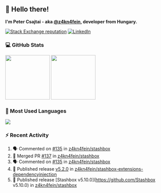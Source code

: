 ## 👋 Hello there!

**I'm Peter Csajtai - aka [@z4kn4fein](https://github.com/z4kn4fein), developer from Hungary.**

[![Stack Exchange reputation](https://img.shields.io/stackexchange/stackoverflow/r/8700582?color=orange&label=reputation&logo=stackoverflow&style=for-the-badge)](https://stackoverflow.com/users/8700582)
[![LinkedIn](https://img.shields.io/badge/linkedin-%230077B5.svg?style=for-the-badge&logo=linkedin&logoColor=white)](https://www.linkedin.com/in/csajtai-p%C3%A9ter-45395341/)

### 💻 GitHub Stats

<div>
  <img height="140px" src="https://github-readme-stats-pcsajtai.vercel.app/api?username=z4kn4fein&show_icons=true&hide_border=true&count_private=true&custom_title=Stats&theme=dracula&line_height=24&hide_title=true">
  <img height="140px" src="https://streak-stats.demolab.com?user=z4kn4fein&theme=dracula&hide_border=true">
  
</div>

### :toolbox: Most Used Languages

<img src="https://github-readme-stats-pcsajtai.vercel.app/api/top-langs/?username=z4kn4fein&theme=dracula&hide_border=true&layout=compact&langs_count=8&hide_title=true">

### :zap: Recent Activity

<!--START_SECTION:activity-->
1. 🗣 Commented on [#135](https://github.com/z4kn4fein/stashbox/issues/135) in [z4kn4fein/stashbox](https://github.com/z4kn4fein/stashbox)
2. 🎉 Merged PR [#137](https://github.com/z4kn4fein/stashbox/pull/137) in [z4kn4fein/stashbox](https://github.com/z4kn4fein/stashbox)
3. 🗣 Commented on [#135](https://github.com/z4kn4fein/stashbox/issues/135) in [z4kn4fein/stashbox](https://github.com/z4kn4fein/stashbox)
4. 🚀 Published release [v5.2.0](https://github.com/v5.2.0) in [z4kn4fein/stashbox-extensions-dependencyinjection](https://github.com/z4kn4fein/stashbox-extensions-dependencyinjection)
5. 🚀 Published release [Stashbox v5.10.0](https://github.com/Stashbox v5.10.0) in [z4kn4fein/stashbox](https://github.com/z4kn4fein/stashbox)
<!--END_SECTION:activity-->
